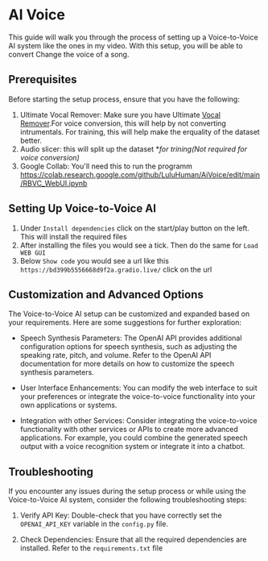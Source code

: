 # AI Voice

This guide will walk you through the process of setting up a Voice-to-Voice AI system like the ones in my video. With this setup, you will be able to convert Change the voice of a song.

## Prerequisites

Before starting the setup process, ensure that you have the following:

1. Ultimate Vocal Remover: Make sure you have Ultimate [Vocal Remover](https://ultimatevocalremover.com/).For voice conversion, this will help by not converting  intrumentals. For training, this will help make the erquality of the dataset better.
2. Audio slicer: this will split up the dataset **for trining(Not required for voice conversion)* 
3. Google Collab: You'll need this to run the programm https://colab.research.google.com/github/LuluHuman/AiVoice/edit/main/RBVC_WebUI.ipynb

## Setting Up Voice-to-Voice AI

1. Under `Install dependencies` click on the start/play button on the left. This will install the required files
2. After installing the files you would see a tick. Then do the same for `Load WEB GUI`
3. Below `Show code` you would see a url like this `https://bd399b5556668d9f2a.gradio.live/` click on the url

## Customization and Advanced Options

The Voice-to-Voice AI setup can be customized and expanded based on your requirements. Here are some suggestions for further exploration:

- Speech Synthesis Parameters: The OpenAI API provides additional configuration options for speech synthesis, such as adjusting the speaking rate, pitch, and volume. Refer to the OpenAI API documentation for more details on how to customize the speech synthesis parameters.

- User Interface Enhancements: You can modify the web interface to suit your preferences or integrate the voice-to-voice functionality into your own applications or systems.

- Integration with other Services: Consider integrating the voice-to-voice functionality with other services or APIs to create more advanced applications. For example, you could combine the generated speech output with a voice recognition system or integrate it into a chatbot.

## Troubleshooting

If you encounter any issues during the setup process or while using the Voice-to-Voice AI system, consider the following troubleshooting steps:

1. Verify API Key: Double-check that you have correctly set the `OPENAI_API_KEY` variable in the `config.py` file.

2. Check Dependencies: Ensure that all the required dependencies are installed. Refer to the `requirements.txt` file
